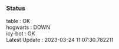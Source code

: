 ### Status


table : OK  
hogwarts : DOWN  
icy-bot : OK  
Latest Update : 2023-03-24 11:07:30.782211
